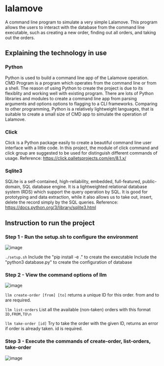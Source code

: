 # lalamove
A command line program to simulate a very simple Lalamove. This program allows the users to interact with the database from the command line executable, such as creating a new order, finding out all orders, and taking out the orders.

## Explaining the technology in use

### Python
Python is used to build a command line app of the Lalamove operation. CMD Program is a program which operates from the command line or from a shell. The reason of using Python to create the project is due to its flexiblity and working well with existing program. There are lots of Python libraries and modules to create a command line app from parsing arguments and options options to flagging to a CLI frameworks. Comparing to other programming, Python is a relatively lightweight languages, that is suitable to create a small size of CMD app to simulate the operation of Lalamove.

### Click
Click is a Python package easily to create a beautiful command line user interface with a little code. In this project, the module of click command and click group are suggested to be used for distinguish different commands of usage.
Reference: https://click.palletsprojects.com/en/8.1.x/

### Sqlite3
SQLite is a self-contained, high-reliability, embedded, full-featured, public-domain, SQL database engine. It is a lightweighted relational database system (RDS) which support the query operation by SQL. It is good for prototyping and data extraction, while it also allows us to take out, insert, delete the record simply by the SQL queries.
Reference: https://docs.python.org/3/library/sqlite3.html


## Instruction to run the project

### Step 1 - Run the setup.sh to configure the environment
![image](https://user-images.githubusercontent.com/79916645/165115296-da4cabec-38d2-4dbb-b056-3a8199972f6e.png)

`./setup.sh`
Include the "pip install -e ." to create the executable 
Include the "python3 database.py" to create the configuration of database

### Step 2 - View the command options of llm
![image](https://user-images.githubusercontent.com/79916645/165115894-c20f837d-aa4e-49f2-b8c3-c646d33345a1.png)

`llm create-order [from] [to]`
returns a unique ID for this order.
from and to are required.

`llm list-orders`
List all the available (non-taken) orders with this format
`ID,FROM,TO\n`

`llm take-order [id]`
Try to take the order with the given ID, returns an error if order is already taken.
id is required.

### Step 3 - Execute the commands of create-order, list-orders, take-order
![image](https://user-images.githubusercontent.com/79916645/165115826-c6ec4e5a-b66c-4e3d-926f-ee28d9a72bea.png)
